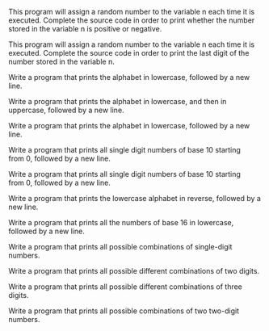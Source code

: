 This program will assign a random number to the variable n each time it is executed. Complete the source code in order to print whether the number stored in the variable n is positive or negative.

This program will assign a random number to the variable n each time it is executed. Complete the source code in order to print the last digit of the number stored in the variable n.

Write a program that prints the alphabet in lowercase, followed by a new line.

Write a program that prints the alphabet in lowercase, and then in uppercase, followed by a new line.

Write a program that prints the alphabet in lowercase, followed by a new line.

Write a program that prints all single digit numbers of base 10 starting from 0, followed by a new line.

Write a program that prints all single digit numbers of base 10 starting from 0, followed by a new line.

Write a program that prints the lowercase alphabet in reverse, followed by a new line.

Write a program that prints all the numbers of base 16 in lowercase, followed by a new line.

Write a program that prints all possible combinations of single-digit numbers.

Write a program that prints all possible different combinations of two digits.

Write a program that prints all possible different combinations of three digits.

Write a program that prints all possible combinations of two two-digit numbers.